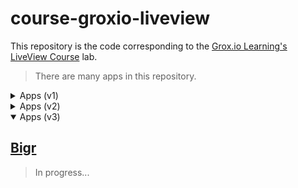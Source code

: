 # course-groxio-liveview

This repository is the code corresponding to the [Grox.io Learning's LiveView Course](https://grox.io/language/liveview/course) lab.

> There are many apps in this repository.

<details><summary>Apps (v1)</summary>

## [Duit](duit/README.md)

> The phoenix app generated w/ default `phx.gen.live`.

![demo-3](https://user-images.githubusercontent.com/456260/221549854-71414e68-21ba-4ea8-ad42-0fa617d8165e.gif)

## [Memz](memz/README.md)

> The phoenix app for memorizing texts.

![demo-4](https://user-images.githubusercontent.com/456260/231051681-6176057e-2475-405a-8ca4-eec23d033451.gif)
  
## [Auth](auth/README.md)

> The phoenix app generated w/ default `phx.gen.auth`.

![demo-5](https://user-images.githubusercontent.com/456260/231049445-73054d79-af0f-4836-9058-2cadbe4d7b7e.gif)

</details>

<details><summary>Apps (v2)</summary>

## [Dazzle](dazzle/README.md)

> The phoenix app for simulate live view w/o components.

![demo-1](https://user-images.githubusercontent.com/456260/219923055-0aeee988-88d4-4322-80e2-6ebd7491f463.gif)

## [Count](count/README.md)

> The phoenix app for simulate live view w/ components.

![demo-2](https://user-images.githubusercontent.com/456260/221549823-7aefca28-635a-4732-9c4b-bedcd8344df7.gif)

</details>

<details open><summary>Apps (v3)</summary>

## [Bigr](bigr/README.md)

> In progress...

</details>
